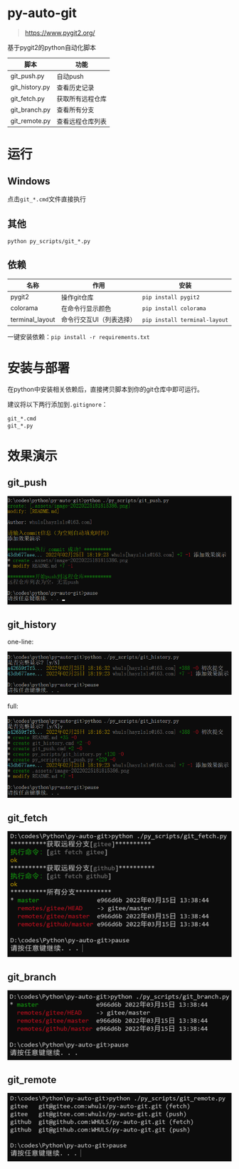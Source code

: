 # py-auto-git

> https://www.pygit2.org/

基于pygit2的python自动化脚本

|脚本|功能|
|---|---|
|git_push.py|自动push|
|git_history.py|查看历史记录|
|git_fetch.py|获取所有远程仓库|
|git_branch.py|查看所有分支|
|git_remote.py|查看远程仓库列表|

# 运行

## Windows

点击`git_*.cmd`文件直接执行

## 其他

```shell
python py_scripts/git_*.py
```

## 依赖

|名称|作用|安装|
|---|----|----|
|pygit2|操作git仓库|`pip install pygit2`|
|colorama|在命令行显示颜色|`pip install colorama`|
|terminal_layout|命令行交互UI（列表选择）|`pip install terminal-layout`|

一键安装依赖：`pip install -r requirements.txt`

# 安装与部署

在python中安装相关依赖后，直接拷贝脚本到你的git仓库中即可运行。

建议将以下两行添加到`.gitignore`：

```properties
git_*.cmd
git_*.py
```

# 效果演示

## git_push

![image-20220225181943487](imgs/image-20220225181943487.png)

## git_history

one-line:

![image-20220225182131096](imgs/image-20220225182131096.png)

full:

![image-20220225182022576](imgs/image-20220225181815386.png)

## git_fetch

![image-20220427221817476](imgs/image-20220427221817476.png)

## git_branch

![image-20220427221504032](imgs/image-20220427221504032.png)

## git_remote

![image-20220427221615566](imgs/image-20220427221615566.png)

